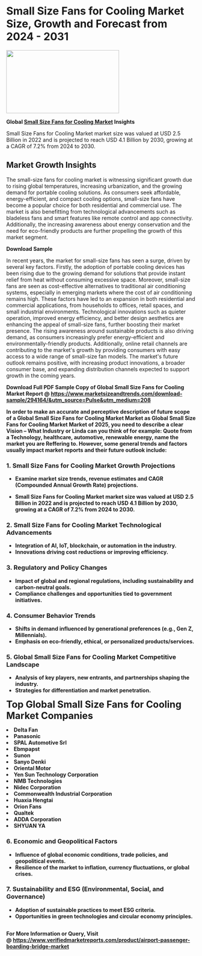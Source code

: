 <H1>Small Size Fans for Cooling Market Size, Growth and Forecast from 2024 - 2031</H1><img class="aligncenter size-medium wp-image-584254" src="https://thirdeyenews.in/wp-content/uploads/2024/09/Global-Market-Research-300x168.jpeg" alt="" width="300" height="168" /><p><strong>Global&nbsp;<a href="https://www.marketsizeandtrends.com/download-sample/294164/&amp;utm_source=Pulse&amp;utm_medium=208">Small Size Fans for Cooling Market</a> Insights</strong></p><p>Small Size Fans for Cooling Market market size was valued at USD 2.5 Billion in 2022 and is projected to reach USD 4.1 Billion by 2030, growing at a CAGR of 7.2% from 2024 to 2030.</p><p><h2>Market Growth Insights</h2> <p>The small-size fans for cooling market is witnessing significant growth due to rising global temperatures, increasing urbanization, and the growing demand for portable cooling solutions. As consumers seek affordable, energy-efficient, and compact cooling options, small-size fans have become a popular choice for both residential and commercial use. The market is also benefitting from technological advancements such as bladeless fans and smart features like remote control and app connectivity. Additionally, the increasing awareness about energy conservation and the need for eco-friendly products are further propelling the growth of this market segment.</p> <p><strong>Download Sample</strong></p> <p>In recent years, the market for small-size fans has seen a surge, driven by several key factors. Firstly, the adoption of portable cooling devices has been rising due to the growing demand for solutions that provide instant relief from heat without consuming excessive space. Moreover, small-size fans are seen as cost-effective alternatives to traditional air conditioning systems, especially in emerging markets where the cost of air conditioning remains high. These factors have led to an expansion in both residential and commercial applications, from households to offices, retail spaces, and small industrial environments. Technological innovations such as quieter operation, improved energy efficiency, and better design aesthetics are enhancing the appeal of small-size fans, further boosting their market presence. The rising awareness around sustainable products is also driving demand, as consumers increasingly prefer energy-efficient and environmentally-friendly products. Additionally, online retail channels are contributing to the market's growth by providing consumers with easy access to a wide range of small-size fan models. The market's future outlook remains positive, with increasing product innovations, a broader consumer base, and expanding distribution channels expected to support growth in the coming years.</p> <p><strong></p><p><span class=""><strong>Download Full PDF Sample Copy of Global Small Size Fans for Cooling Market Report</strong> @ <a href="https://www.marketsizeandtrends.com/download-sample/294164/&amp;utm_source=Pulse&amp;utm_medium=208" target="_blank">https://www.marketsizeandtrends.com/download-sample/294164/&amp;utm_source=Pulse&amp;utm_medium=208</a></span></p><p>In order to make an accurate and perceptive description of future scope of a Global&nbsp;Small Size Fans for Cooling Market Market as Global&nbsp;Small Size Fans for Cooling Market Market of 2025, you need to describe a clear Vision &ndash; What Industry or Linda can you think of for example: Quote from a Technology, healthcare, automotive, renewable energy, name the market you are Reffering to. However, some general trends and factors usually impact market reports and their future outlook include:</p><h3>1.&nbsp;<strong>Small Size Fans for Cooling Market Growth Projections</strong></h3><ul><li>Examine market size trends, revenue estimates and CAGR (Compounded Annual Growth Rate) projections.</li><li><p>Small Size Fans for Cooling Market market size was valued at USD 2.5 Billion in 2022 and is projected to reach USD 4.1 Billion by 2030, growing at a CAGR of 7.2% from 2024 to 2030.</p></li></ul><h3>2.&nbsp;<strong>Small Size Fans for Cooling Market Technological Advancements</strong></h3><ul><li>Integration of AI, IoT, blockchain, or automation in the industry.</li><li>Innovations driving cost reductions or improving efficiency.</li></ul><h3>3.&nbsp;<strong>Regulatory and Policy Changes</strong></h3><ul><li>Impact of global and regional regulations, including sustainability and carbon-neutral goals.</li><li>Compliance challenges and opportunities tied to government initiatives.</li></ul><h3>4.&nbsp;<strong>Consumer Behavior Trends</strong></h3><ul><li>Shifts in demand influenced by generational preferences (e.g., Gen Z, Millennials).</li><li>Emphasis on eco-friendly, ethical, or personalized products/services.</li></ul><h3>5.&nbsp;<strong>Global Small Size Fans for Cooling Market Competitive Landscape</strong></h3><ul><li>Analysis of key players, new entrants, and partnerships shaping the industry.</li><li>Strategies for differentiation and market penetration.</li></ul><p data-pm-slice="1 1 []"><span style="color: inherit; font-family: inherit; font-size: 25px;">Top Global Small Size Fans for Cooling Market Companies</span></p><div class="" data-test-id=""><p><li>Delta Fan</li><li> Panasonic</li><li> SPAL Automotive Srl</li><li> Ebmpapst</li><li> Sunon</li><li> Sanyo Denki</li><li> Oriental Motor</li><li> Yen Sun Technology Corporation</li><li> NMB Technologies</li><li> Nidec Corporation</li><li> Commonwealth Industrial Corporation</li><li> Huaxia Hengtai</li><li> Orion Fans</li><li> Qualtek</li><li> ADDA Corporation</li><li> SHYUAN YA</li></p></div><h3>6.&nbsp;<strong>Economic and Geopolitical Factors</strong></h3><ul><li>Influence of global economic conditions, trade policies, and geopolitical events.</li><li>Resilience of the market to inflation, currency fluctuations, or global crises.</li></ul><h3>7.&nbsp;<strong>Sustainability and ESG (Environmental, Social, and Governance)</strong></h3><ul><li>Adoption of sustainable practices to meet ESG criteria.</li><li>Opportunities in green technologies and circular economy principles.</li></ul><h2><strong style="font-size: 14px;">For More Information or Query, Visit @&nbsp;</strong><a style="background-color: #ffffff; font-size: 14px;" href="https://www.marketsizeandtrends.com/report/small-size-fans-for-cooling-market/" target="_blank">https://www.verifiedmarketreports.com/product/airport-passenger-boarding-bridge-market</a></h2>

